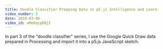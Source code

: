 ```yaml
---
title: Doodle Classifier Prepping Data in p5.js Intelligence and Learnin
video_number: 3
date: 2018-03-06
video_id: wMe6qcpD8jI
---
```

In part 3 of the "doodle classifier" series, I use the Google Quick Draw data prepared in Processing and import it into a p5.js JavaScript sketch.
